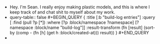 - Hey. I'm Sean. I really enjoy making plastic models, and this is where I keep track of and chat shit to myself about my work.
- query-table:: false
  #+BEGIN_QUERY
   {
      :title [:b "build-log entries"]
      :query [ :find (pull ?p [*])
                    :where
                    [?p :block/namespace ?namespace]
                    [?namespace :block/name "build-log"]]
      :result-transform (fn [result]
                                           (sort-by (comp - (fn [h] (get h :block/created-at))) result))
  }
  #+END_QUERY
-